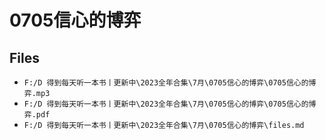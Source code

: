 # 0705信心的博弈

## Files

- `F:/D 得到每天听一本书丨更新中\2023全年合集\7月\0705信心的博弈\0705信心的博弈.mp3`
- `F:/D 得到每天听一本书丨更新中\2023全年合集\7月\0705信心的博弈\0705信心的博弈.pdf`
- `F:/D 得到每天听一本书丨更新中\2023全年合集\7月\0705信心的博弈\files.md`

